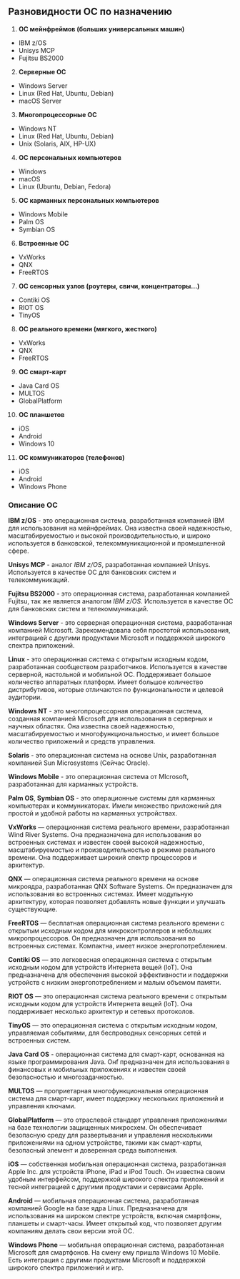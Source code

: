 ## Разновидности ОС по назначению

1. **ОС мейнфреймов (больших универсальных машин)**

- IBM z/OS
- Unisys MCP
- Fujitsu BS2000

2. **Серверные ОС**

- Windows Server
- Linux (Red Hat, Ubuntu, Debian)
- macOS Server

3. **Многопроцессорные ОС**

- Windows NT
- Linux (Red Hat, Ubuntu, Debian)
- Unix (Solaris, AIX, HP-UX)

4. **ОС персональных компьютеров**

- Windows
- macOS
- Linux (Ubuntu, Debian, Fedora)

5. **ОС карманных персональных компьютеров**

- Windows Mobile
- Palm OS
- Symbian OS

6. **Встроенные ОС**

- VxWorks
- QNX
- FreeRTOS

7. **ОС сенсорных узлов (роутеры, свичи, концентраторы...)**

- Contiki OS
- RIOT OS
- TinyOS

8. **ОС реального времени (мягкого, жесткого)**

- VxWorks
- QNX
- FreeRTOS

9. **ОС смарт-карт**

- Java Card OS
- MULTOS
- GlobalPlatform

10. **ОС планшетов**

- iOS
- Android
- Windows 10

11. **ОС коммуникаторов (телефонов)**

- iOS
- Android
- Windows Phone

### Описание ОС

**IBM z/OS** - это операционная система, разработанная компанией IBM для использования на мейнфреймах. Она известна своей надежностью, масштабируемостью и высокой производительностью, и широко используется в банковской, телекоммуникационной и промышленной сфере.

**Unisys MCP** -  аналог *IBM z/OS*, разработанная компанией Unisys. Используется в качестве ОС для банковских систем и телекоммуникаций.

**Fujitsu BS2000** - это операционная система, разработанная компанией Fujitsu, так же является аналогом *IBM z/OS*. Используется в качестве ОС для банковских систем и телекоммуникаций.

**Windows Server** - это серверная операционная система, разработанная компанией Microsoft. Зарекомендовала себя простотой использования, интеграцией с другими продуктами Microsoft и поддержкой широкого спектра приложений.

**Linux** - это операционная система с открытым исходным кодом, разработанная сообществом разработчиков. Используется в качестве серверной, настольной и мобильной ОС. Поддерживает большое количество аппаратных платформ. Имеет большое количество дистрибутивов, которые отличаются по функциональности и целевой аудитории.

**Windows NT** - это многопроцессорная операционная система, созданная компанией Microsoft для использования в серверных и научных областях. Она известна своей надежностью, масштабируемостью и многофункциональностью, и имеет большое количество приложений и средств управления.

**Solaris** - это операционная система на основе Unix, разработанная компанией Sun Microsystems (Сейчас Oracle).

**Windows Mobile** - это операционная система от MIcrosoft, разработанная для карманных устройств.

**Palm OS**, **Symbian OS** - это операционные системы для карманных компьютерах и коммуникаторах. Имели множество приложений для простой и удобной работы на карманных устройствах.

**VxWorks** — операционная система реального времени, разработанная Wind River Systems. Она предназначена для использования во встроенных системах и известен своей высокой надежностью, масштабируемостью и производительностью в режиме реального времени. Она поддерживает широкий спектр процессоров и архитектур.

**QNX** — операционная система реального времени на основе микроядра, разработанная QNX Software Systems. Он предназначен для использования во встроенных системах. Имеет модульную архитектуру, которая позволяет добавлять новые функции и улучшать существующие.

**FreeRTOS** — бесплатная операционная система реального времени с открытым исходным кодом для микроконтроллеров и небольших микропроцессоров. Он предназначен для использования во встроенных системах. Компактна, имеет низкое энергопотреблением.

**Contiki OS** — это легковесная операционная система с открытым исходным кодом для устройств Интернета вещей (IoT). Она предназначена для обеспечения высокой эффективности и поддержки устройств с низким энергопотреблением и малым объемом памяти.

**RIOT OS** — это операционная система реального времени с открытым исходным кодом для устройств Интернета вещей (IoT). Она поддерживает несколько архитектур и сетевых протоколов.

**TinyOS** — это операционная система с открытым исходным кодом, управляемая событиями, для беспроводных сенсорных сетей и встроенных систем. 

**Java Card OS** - операционная система для смарт-карт, основанная на языке программирования Java. Онf предназначен для использования в финансовых и мобильных приложениях и известен своей безопасностью и многозадачностью.

**MULTOS** — проприетарная многофункциональная операционная система для смарт-карт, имеет поддержку нескольких приложений и управления ключами.

**GlobalPlatform** — это отраслевой стандарт управления приложениями на базе технологии защищенных микросхем. Он обеспечивает безопасную среду для развертывания и управления несколькими приложениями на одном устройстве, такими как смарт-карты, безопасный элемент и доверенная среда выполнения.

**iOS** — собственная мобильная операционная система, разработанная Apple Inc. для устройств iPhone, iPad и iPod Touch. Он известна своим удобным интерфейсом, поддержкой широкого спектра приложений и тесной интеграцией с другими продуктами и сервисами Apple.

**Android** — мобильная операционная система, разработанная компанией Google на базе ядра Linux. Предназначена для использования на широком спектре устройств, включая смартфоны, планшеты и смарт-часы. Имеет открытый код, что позволяет другим компаниям делать свои версии этой ОС.

**Windows Phone** — мобильная операционная система, разработанная Microsoft для смартфонов. На смену ему пришла Windows 10 Mobile. Есть интеграция с другими продуктами Microsoft и поддержкой широкого спектра приложений и игр.
